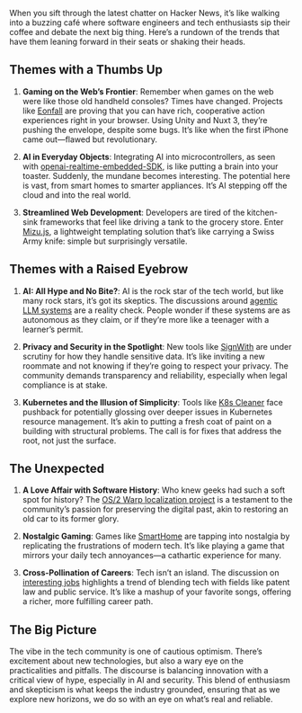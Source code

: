 When you sift through the latest chatter on Hacker News, it’s like walking into a buzzing café where software engineers and tech enthusiasts sip their coffee and debate the next big thing. Here’s a rundown of the trends that have them leaning forward in their seats or shaking their heads.

## Themes with a Thumbs Up

1. **Gaming on the Web’s Frontier**: Remember when games on the web were like those old handheld consoles? Times have changed. Projects like [Eonfall](https://news.ycombinator.com/item?id=42480624) are proving that you can have rich, cooperative action experiences right in your browser. Using Unity and Nuxt 3, they’re pushing the envelope, despite some bugs. It’s like when the first iPhone came out—flawed but revolutionary.

2. **AI in Everyday Objects**: Integrating AI into microcontrollers, as seen with [openai-realtime-embedded-SDK](https://news.ycombinator.com/item?id=42451409), is like putting a brain into your toaster. Suddenly, the mundane becomes interesting. The potential here is vast, from smart homes to smarter appliances. It’s AI stepping off the cloud and into the real world.

3. **Streamlined Web Development**: Developers are tired of the kitchen-sink frameworks that feel like driving a tank to the grocery store. Enter [Mizu.js](https://news.ycombinator.com/item?id=42464310), a lightweight templating solution that’s like carrying a Swiss Army knife: simple but surprisingly versatile.

## Themes with a Raised Eyebrow

1. **AI: All Hype and No Bite?**: AI is the rock star of the tech world, but like many rock stars, it’s got its skeptics. The discussions around [agentic LLM systems](https://news.ycombinator.com/item?id=42431361) are a reality check. People wonder if these systems are as autonomous as they claim, or if they’re more like a teenager with a learner’s permit.

2. **Privacy and Security in the Spotlight**: New tools like [SignWith](https://news.ycombinator.com/item?id=42470254) are under scrutiny for how they handle sensitive data. It’s like inviting a new roommate and not knowing if they’re going to respect your privacy. The community demands transparency and reliability, especially when legal compliance is at stake.

3. **Kubernetes and the Illusion of Simplicity**: Tools like [K8s Cleaner](https://news.ycombinator.com/item?id=42454723) face pushback for potentially glossing over deeper issues in Kubernetes resource management. It’s akin to putting a fresh coat of paint on a building with structural problems. The call is for fixes that address the root, not just the surface.

## The Unexpected

1. **A Love Affair with Software History**: Who knew geeks had such a soft spot for history? The [OS/2 Warp localization project](https://news.ycombinator.com/item?id=42423742) is a testament to the community’s passion for preserving the digital past, akin to restoring an old car to its former glory.

2. **Nostalgic Gaming**: Games like [SmartHome](https://news.ycombinator.com/item?id=42424508) are tapping into nostalgia by replicating the frustrations of modern tech. It’s like playing a game that mirrors your daily tech annoyances—a cathartic experience for many.

3. **Cross-Pollination of Careers**: Tech isn’t an island. The discussion on [interesting jobs](https://news.ycombinator.com/item?id=42421835) highlights a trend of blending tech with fields like patent law and public service. It’s like a mashup of your favorite songs, offering a richer, more fulfilling career path.

## The Big Picture

The vibe in the tech community is one of cautious optimism. There’s excitement about new technologies, but also a wary eye on the practicalities and pitfalls. The discourse is balancing innovation with a critical view of hype, especially in AI and security. This blend of enthusiasm and skepticism is what keeps the industry grounded, ensuring that as we explore new horizons, we do so with an eye on what’s real and reliable.